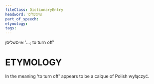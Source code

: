 ```yaml
---
fileClass: DictionaryEntry
headword: אויסשליסן
part_of_speech: 
etymology: 
tags: 
---
```

אויסשליסן
'...; to turn off'

ETYMOLOGY
===========
In the meaning 'to turn off' appears to be a calque of Polish wyłączyć. 